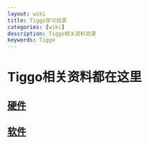 ```yaml
---
layout: wiki
title: Tiggo学习目录
categories: [wiki]
description: Tiggo相关资料目录
keywords: Tiggo
---
```

# Tiggo相关资料都在这里
## [硬件]()
## [软件]()
